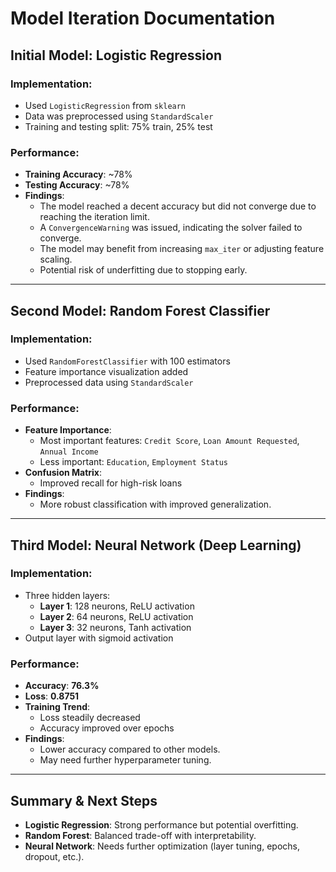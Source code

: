 # Model Iteration Documentation

## Initial Model: Logistic Regression

### Implementation:
- Used `LogisticRegression` from `sklearn`
- Data was preprocessed using `StandardScaler`
- Training and testing split: 75% train, 25% test

### Performance:
- **Training Accuracy**: ~78%
- **Testing Accuracy**: ~78%
- **Findings**:
  - The model reached a decent accuracy but did not converge due to reaching the iteration limit.
  - A `ConvergenceWarning` was issued, indicating the solver failed to converge.
  - The model may benefit from increasing `max_iter` or adjusting feature scaling.
  - Potential risk of underfitting due to stopping early.

---

## Second Model: Random Forest Classifier

### Implementation:
- Used `RandomForestClassifier` with 100 estimators
- Feature importance visualization added
- Preprocessed data using `StandardScaler`

### Performance:
- **Feature Importance**: 
  - Most important features: `Credit Score`, `Loan Amount Requested`, `Annual Income`
  - Less important: `Education`, `Employment Status`
- **Confusion Matrix**:
  - Improved recall for high-risk loans
- **Findings**:
  - More robust classification with improved generalization.

---

## Third Model: Neural Network (Deep Learning)

### Implementation:
- Three hidden layers:
  - **Layer 1**: 128 neurons, ReLU activation
  - **Layer 2**: 64 neurons, ReLU activation
  - **Layer 3**: 32 neurons, Tanh activation
- Output layer with sigmoid activation

### Performance:
- **Accuracy**: **76.3%**
- **Loss**: **0.8751**
- **Training Trend**:
  - Loss steadily decreased
  - Accuracy improved over epochs
- **Findings**:
  - Lower accuracy compared to other models.
  - May need further hyperparameter tuning.

---

## Summary & Next Steps

- **Logistic Regression**: Strong performance but potential overfitting.
- **Random Forest**: Balanced trade-off with interpretability.
- **Neural Network**: Needs further optimization (layer tuning, epochs, dropout, etc.).
